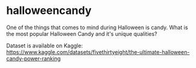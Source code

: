 # halloweencandy

One of the things that comes to mind during Halloween is candy. What is the most popular Halloween Candy and it's unique qualities? 

Dataset is available on Kaggle: https://www.kaggle.com/datasets/fivethirtyeight/the-ultimate-halloween-candy-power-ranking

